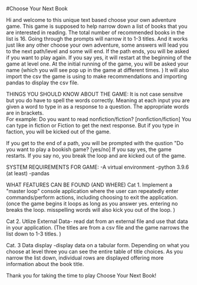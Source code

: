 #Choose Your Next Book

Hi and welcome to this unique text based choose your own adventure game. 
This game is supposed to help narrow down a list of books that you are interested in reading. The total number of recommended books in the list is 16. Going through the prompts will narrow it to 1-3 titles.  And it works just like any other choose your own adventure, some answers will lead you to the next path/level and some will end. If the path ends, you will be asked if you want to play again. If you say yes, it will restart at the beginning of the game at level one. 
At the initial running of the game, you will be asked your name (which you will see pop up in the game at different times. )
It will also import the csv the game is using to make recommendations and importing pandas to display the csv file. 

THINGS YOU SHOULD KNOW ABOUT THE GAME:
It is not case sensitve but you do have to spell the words correctly. Meaning at each input you are given a word to type in as a response to a question. The appropriate words are in brackets.   
For example:
Do you want to read nonfiction/fiction? [nonfiction/fiction]
 You can type in fiction or Fiction to get the next response. 
 But if you type in faction, you will be kicked out of the game. 

 If you get to the end of a path, you will be prompted with the qustion "Do you want to play a bookish game? [yes/no]
 If you say yes, the game restarts. If you say no, you break the loop and are kicked out of the game. 


 SYSTEM REQUIREMENTS FOR GAME:
 -A virtual environment 
 -python 3.9.6 (at least)
 -pandas


 WHAT FEATURES CAN BE FOUND (AND WHERE)
Cat 1. Implement a "master loop" console application where the user can repeatedly enter commands/perform actions, including choosing to exit the application.  (once the game begins it loops as long as you answer yes. entering no breaks the loop. misspelling words will also kick you out of the loop. )

Cat 2. Utlize External Data- read dat from an external file and use that data in your application. (The titles are from a csv file and the game narrows the list down to 1-3 titles. )

Cat. 3 Data display -display data on a tabular form. Depending on what you choose at level three you can see the entire table of title choices.  As you narrow the list down, individual rows are displayed offering more information about the book title. 



Thank you for taking the time to play Choose Your Next Book!